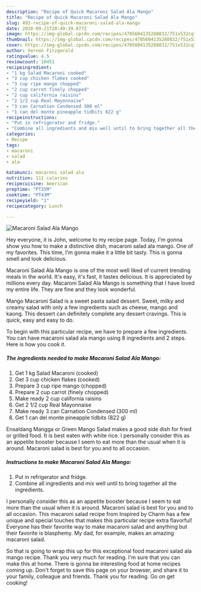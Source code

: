 ```yaml
---
description: "Recipe of Quick Macaroni Salad Ala Mango"
title: "Recipe of Quick Macaroni Salad Ala Mango"
slug: 492-recipe-of-quick-macaroni-salad-ala-mango
date: 2020-09-21T20:49:39.877Z
image: https://img-global.cpcdn.com/recipes/4705604135288832/751x532cq70/macaroni-salad-ala-mango-recipe-main-photo.jpg
thumbnail: https://img-global.cpcdn.com/recipes/4705604135288832/751x532cq70/macaroni-salad-ala-mango-recipe-main-photo.jpg
cover: https://img-global.cpcdn.com/recipes/4705604135288832/751x532cq70/macaroni-salad-ala-mango-recipe-main-photo.jpg
author: Vernon Fitzgerald
ratingvalue: 4.5
reviewcount: 10451
recipeingredient:
- "1 kg Salad Macaroni cooked"
- "3 cup chicken flakes cooked"
- "3 cup ripe mango chopped"
- "2 cup carrot finely chopped"
- "2 cup california raisins"
- "2 1/2 cup Real Mayonnaise"
- "3 can Carnation Condensed 300 ml"
- "1 can del monte pineapple tidbits 822 g"
recipeinstructions:
- "Put in refrigerator and fridge."
- "Combine all ingredients and mix well until to bring together all the ingredients."
categories:
- Recipe
tags:
- macaroni
- salad
- ala

katakunci: macaroni salad ala 
nutrition: 111 calories
recipecuisine: American
preptime: "PT35M"
cooktime: "PT43M"
recipeyield: "1"
recipecategory: Lunch

---
```



![Macaroni Salad Ala Mango](https://img-global.cpcdn.com/recipes/4705604135288832/751x532cq70/macaroni-salad-ala-mango-recipe-main-photo.jpg)

Hey everyone, it is John, welcome to my recipe page. Today, I'm gonna show you how to make a distinctive dish, macaroni salad ala mango. One of my favorites. This time, I'm gonna make it a little bit tasty. This is gonna smell and look delicious.

Macaroni Salad Ala Mango is one of the most well liked of current trending meals in the world. It's easy, it's fast, it tastes delicious. It is appreciated by millions every day. Macaroni Salad Ala Mango is something that I have loved my entire life. They are fine and they look wonderful.

Mango Macaroni Salad is a sweet pasta salad dessert. Sweet, milky and creamy salad with only a few ingredients such as cheese, mango and kaong. This dessert can definitely complete any dessert cravings. This is quick, easy and easy to do.


To begin with this particular recipe, we have to prepare a few ingredients. You can have macaroni salad ala mango using 8 ingredients and 2 steps. Here is how you cook it.

<!--inarticleads1-->

##### The ingredients needed to make Macaroni Salad Ala Mango:

1. Get 1 kg Salad Macaroni (cooked)
1. Get 3 cup chicken flakes (cooked)
1. Prepare 3 cup ripe mango (chopped)
1. Prepare 2 cup carrot (finely chopped)
1. Make ready 2 cup california raisins
1. Get 2 1/2 cup Real Mayonnaise
1. Make ready 3 can Carnation Condensed (300 ml)
1. Get 1 can del monte pineapple tidbits (822 g)


Ensaldang Mangga or Green Mango Salad makes a good side dish for fried or grilled food. It is best eaten with white rice. I personally consider this as an appetite booster because I seem to eat more than the usual when it is around. Macaroni salad is best for you and to all occasion. 

<!--inarticleads2-->

##### Instructions to make Macaroni Salad Ala Mango:

1. Put in refrigerator and fridge.
1. Combine all ingredients and mix well until to bring together all the ingredients.


I personally consider this as an appetite booster because I seem to eat more than the usual when it is around. Macaroni salad is best for you and to all occasion. This macaroni salad recipe from Inspired by Charm has a few unique and special touches that makes this particular recipe extra flavorful! Everyone has their favorite way to make macaroni salad and anything but their favorite is blasphemy. My dad, for example, makes an amazing macaroni salad. 

So that is going to wrap this up for this exceptional food macaroni salad ala mango recipe. Thank you very much for reading. I'm sure that you can make this at home. There is gonna be interesting food at home recipes coming up. Don't forget to save this page on your browser, and share it to your family, colleague and friends. Thank you for reading. Go on get cooking!
